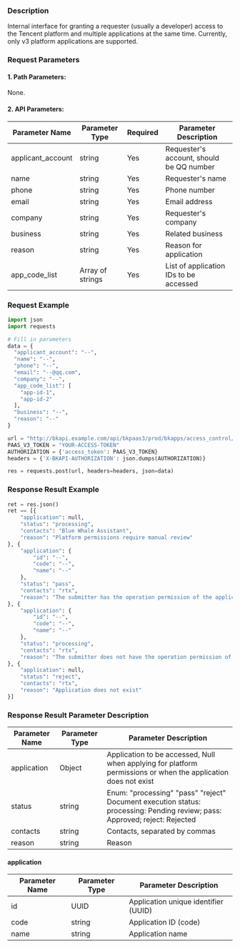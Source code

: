 ### Description
Internal interface for granting a requester (usually a developer) access to the Tencent platform and multiple applications at the same time. Currently, only v3 platform applications are supported.

### Request Parameters

#### 1. Path Parameters:
None.

#### 2. API Parameters:

| Parameter Name     | Parameter Type   | Required | Parameter Description        |
| ------------------ | ---------------- | -------- | ---------------------------- |
| applicant_account  | string           | Yes      | Requester's account, should be QQ number |
| name               | string           | Yes      | Requester's name             |
| phone              | string           | Yes      | Phone number                 |
| email              | string           | Yes      | Email address                |
| company            | string           | Yes      | Requester's company          |
| business           | string           | Yes      | Related business             |
| reason             | string           | Yes      | Reason for application        |
| app_code_list      | Array of strings | Yes      | List of application IDs to be accessed |

### Request Example
```python
import json
import requests

# Fill in parameters
data = {
  "applicant_account": "--",
  "name": "--",
  "phone": "--",
  "email": "--@qq.com",
  "company": "--",
  "app_code_list": [
    "app-id-1",
    "app-id-2"
  ],
  "business": "--",
  "reason": "--"
}

url = "http://bkapi.example.com/api/bkpaas3/prod/bkapps/access_control/multi_apply_record/"
PAAS_V3_TOKEN = "YOUR-ACCESS-TOKEN"
AUTHORIZATION = {'access_token': PAAS_V3_TOKEN}
headers = {'X-BKAPI-AUTHORIZATION': json.dumps(AUTHORIZATION)}

res = requests.post(url, headers=headers, json=data)
```

### Response Result Example
```python
ret = res.json()
ret == [{
    "application": null,
    "status": "processing",
    "contacts": "Blue Whale Assistant",
    "reason": "Platform permissions require manual review"
}, {
    "application": {
        "id": "--",
        "code": "--",
        "name": "--"
    },
    "status": "pass",
    "contacts": "rtx",
    "reason": "The submitter has the operation permission of the application, and the document is automatically approved"
}, {
    "application": {
        "id": "--",
        "code": "--",
        "name": "--"
    },
    "status": "processing",
    "contacts": "rtx",
    "reason": "The submitter does not have the operation permission of the application and needs to contact the developer of the application for review"
}, {
    "application": null,
    "status": "reject",
    "contacts": "rtx",
    "reason": "Application does not exist"
}]
```

### Response Result Parameter Description
| Parameter Name | Parameter Type | Parameter Description                                           |
| -------------- | -------------- | --------------------------------------------------------------- |
| application    | Object         | Application to be accessed, Null when applying for platform permissions or when the application does not exist |
| status         | string         | Enum: "processing" "pass" "reject" Document execution status: processing: Pending review; pass: Approved; reject: Rejected |
| contacts       | string         | Contacts, separated by commas                                   |
| reason         | string         | Reason                                                          |

#### application
| Parameter Name | Parameter Type | Parameter Description |
| -------------- | -------------- | --------------------- |
| id             | UUID           | Application unique identifier (UUID) |
| code           | string         | Application ID (code) |
| name           | string         | Application name      |